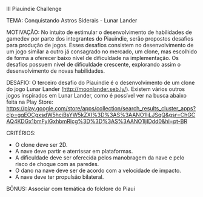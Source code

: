 
III Piauindie Challenge

TEMA: Conquistando Astros Siderais - Lunar Lander

MOTIVAÇÃO: No intuito de estimular o desenvolvimento de habilidades de gamedev por parte dos integrantes do Piauindie, serão propostos desafios para produção de jogos. Esses desafios consistem no desenvolvimento de um jogo similar a outro já consagrado no mercado, um clone, mas escolhido de forma a oferecer baixo nível de dificuldade na implementação. Os desafios possuem nível de dificuldade crescente, explorando assim o desenvolvimento de novas habilidades.

DESAFIO: O terceiro desafio do Piauindie é o desenvolvimento de um clone do jogo Lunar Lander (http://moonlander.seb.ly/).
Existem vários outros jogos inspirados em Lunar Lander, como é possível ver na busca abaixo feita na Play Store:
https://play.google.com/store/apps/collection/search_results_cluster_apps?clp=ggEOCgxsdW5hciBsYW5kZXI%3D%3AS%3AANO1ljLJSqQ&gsr=ChGCAQ4KDGx1bmFyIGxhbmRlcg%3D%3D%3AS%3AANO1ljIDdd0&hl=pt-BR

CRITÉRIOS: 
- O clone deve ser 2D.
- A nave deve partir e aterrissar em plataformas.
- A dificuldade deve ser oferecida pelos manobragem da nave e pelo risco de choque com as paredes.
- O dano na nave deve ser de acordo com a velocidade de impacto.
- A nave deve ter propulsão bilateral.

BÔNUS:
Associar com temática do folclore do Piauí
